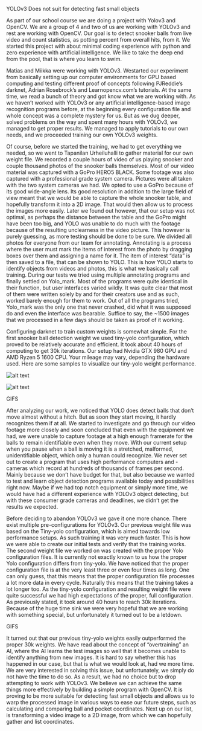YOLOv3 Does not suit for detecting fast small objects 


As part of our school course we are doing a project with Yolov3 and OpenCV. 
We are a group of 4 and two of us are working with YOLOv3 and rest are working with OpenCV. 
Our goal is to detect snooker balls from live video and count statistics, as potting percent from overall hits, from it. 
We started this project with about minimal coding experience with python and zero experience with artificial intelligence. 
We like to take the deep end from the pool, that is where you learn to swim.  

Matias and Miikka were working with YOLOv3. 
Westarted our experiment from basically setting up our computer environments for GPU based computing and testing different proof of concepts following PJReddie’s darknet, Adrian Rosebrock’s and Learnopencv.com’s tutorials. At the same time, we read a bunch of theory and got know what we are working with. As we haven’t worked with YOLOv3 or any artificial intelligence-based image recognition programs before, at the beginning every configuration file and whole concept was a complete mystery for us. 
But as we dug deeper, solved problems on the way and spent many hours with YOLOv3, we managed to get proper results. 
We managed to apply tutorials to our own needs, and we proceeded training our own YOLOv3 weights. 

Of course, before we started the training, we had to get everything we needed, so we went to Tapanilan Urheiluhalli to gather material for our own weight file. 
We recorded a couple hours of video of us playing snooker and couple thousand photos of the snooker balls themselves. 
Most of our video material was captured with a GoPro HERO5 BLACK. 
Some footage was also captured with a professional grade system camera. 
Pictures were all taken with the two system cameras we had. 
We opted to use a GoPro because of its good wide-angle lens. 
Its good resolution in addition to the large field of view meant that we would be able to capture the whole snooker table, and hopefully transform it into a 2D image. 
That would then allow us to process the images more easily. 
Later we found out however, that our setup was not optimal, as perhaps the distance between the table and the GoPro might have been too big, and YOLO was unable to do much with the footage because of the resulting unclearness in the video picture.
This however is purely guessing, as more testing should be done to be sure. 
We divided all photos for everyone from our team for annotating.
Annotating is a process where the user must mark the items of interest from the photo by dragging boxes over them and assigning a name for it. 
The item of interest “data” is then saved to a file, that can be shown to YOLO. 
This is how YOLO starts to identify objects from videos and photos, this is what we basically call training. 
During our tests we tried using multiple annotating programs and finally settled on Yolo_mark. 
Most of the programs were quite identical in their function, but user interfaces varied wildly. 
It was quite clear that most of them were written solely by and for their creators use and as such, worked barely enough for them to work. 
Out of all the programs tried, Yolo_mark was the only one that never crashed, did what it was supposed do and even the interface was bearable. 
Suffice to say, the ~1500 images that we processed in a few days should be taken as proof of it working.  

Configuring darknet to train custom weights is somewhat simple. For the first snooker ball detection weight we used tiny-yolo configuration, which proved to be relatively accurate and efficient. It took about 40 hours of computing to get 30k iterations. Our setup had Nvidia GTX 980 GPU and AMD Ryzen 5 1600 CPU. Your mileage may vary, depending the hardware used. Here are some samples to visualize our tiny-yolo weight performance.  

![alt text](https://i.imgur.com/R5qD0qi.png)

![alt text](https://i.imgur.com/qmUSVO3.gif)


GIFS

After analyzing our work, we noticed that YOLO does detect balls that don’t move almost without a hitch. 
But as soon they start moving, it hardly recognizes them if at all. 
We started to investigate and go through our video footage more closely and soon concluded that even with the equipment we had, we were unable to capture footage at a high enough framerate for the balls to remain identifiable even when they move. 
With our current setup when you pause when a ball is moving it is a stretched, malformed, unidentifiable object, which only a human could recognize. 
We never set out to create a program that uses high performance computers and -cameras which record at hundreds of thousands of frames per second. 
Mainly because we don’t have budget for that, but also because we wanted to test and learn object detection programs available today and possibilities right now. 
Maybe if we had top notch equipment or simply more time, we would have had a different experience with YOLOv3 object detecting, but with these consumer grade cameras and deadlines, we didn’t get the results we expected.  

Before deciding to abandon YOLOv3 we gave it one more chance. 
There exist multiple pre-configurations for YOLOv3. 
Our previous weight file was based on the Tiny-yolo configuration, which is aimed towards low performance setups. 
As such training it was very much faster. 
This is how we were able to create our initial tests and verify that the training works. 
The second weight file we worked on was created with the proper Yolo configuration files. 
It is currently not exactly known to us how the proper Yolo configuration differs from tiny-yolo. 
We have noticed that the proper configuration file is at the very least three or even four times as long. 
One can only guess, that this means that the proper configuration file processes a lot more data in every cycle. 
Naturally this means that the training takes a lot longer too. 
As the tiny-yolo configuration and resulting weight file were quite successful we had high expectations of the proper, full configuration. 
As previously stated, it took around 40 hours to reach 30k iterations. 
Because of the huge time sink we were very hopeful that we are working with something special, but unfortunately it turned out to be a letdown. 

GIFS 

It turned out that our previous tiny-yolo weights easily outperformed the proper 30k weights. 
We have read about the concept of “overtraining” an AI, where the AI learns the test images so well that it becomes unable to identify anything from new images. 
It is hard to say whether this has happened in our case, but that is what we would look at, had we more time. 
We are very interested in solving this issue, but unfortunately, we simply do not have the time to do so. 
As a result, we had no choice but to drop attempting to work with YOLOv3. 
We believe we can achieve the same things more effectively by building a simple program with OpenCV.
It is proving to be more suitable for detecting fast small objects and allows us to warp the processed image in various ways to ease our future steps, such as calculating and comparing ball and pocket coordinates. 
Next up on our list, is transforming a video image to a 2D image, from which we can hopefully gather and list coordinates.  


